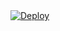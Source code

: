 <!DOCTYPE html>
<html>
<body>
  <div class="center-content">
    <a
    href="https://heroku.com/deploy?template=https://github.com/ugorwx/fsub">
      <img src="https://www.herokucdn.com/deploy/button.svg" alt="Deploy">
    </a>
  </div>
</body>
</html>